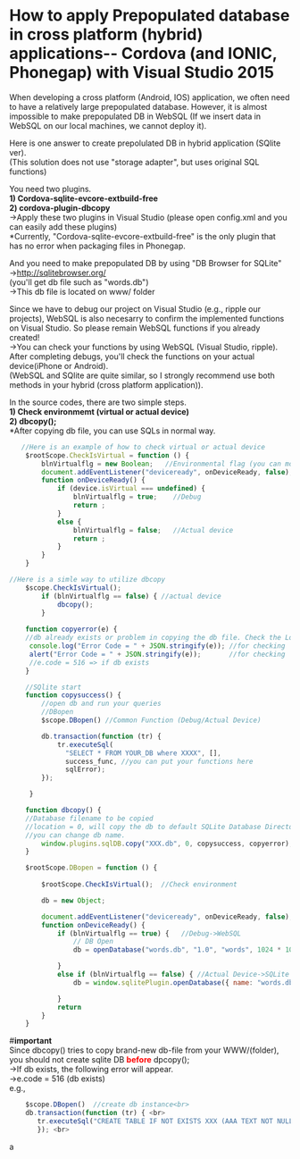 # How to apply Prepopulated database in cross platform (hybrid) applications-- Cordova (and IONIC, Phonegap) with Visual Studio 2015
When developing a cross platform (Android, IOS) application, we often need to have a relatively large prepopulated database. However, it  is almost impossible to make prepopulated DB in WebSQL (If we insert data in WebSQL on our local machines, we cannot deploy it).
<p>
Here is one answer to create prepolulated DB in hybrid application (SQlite ver). <br>
(This solution does not use "storage adapter", but uses original SQL functions)
</p>
<p>
You need two plugins.<br><b>
1) Cordova-sqlite-evcore-extbuild-free<br>
2) cordova-plugin-dbcopy<br></b>
->Apply these two plugins in Visual Studio (please open config.xml and you can easily add these plugins)<br>
*Currently, "Cordova-sqlite-evcore-extbuild-free" is the only plugin that has no error when packaging files in Phonegap. 

And you need to make prepopulated DB by using "DB Browser for SQLite"<br>
->http://sqlitebrowser.org/<br>
(you'll get db file such as "words.db")<br>
->This db file is located on www/ folder<br>

Since we have to debug our project on Visual Studio (e.g., ripple our projects), WebSQL is also necesarry to confirm the implemented functions on Visual Studio. So please remain WebSQL functions if you already created!<br>
->You can check your functions by using WebSQL (Visual Studio, ripple). After completing debugs, you'll check the functions on your actual device(iPhone or Android).  <br>
(WebSQL and SQlite are quite similar, so I strongly recommend use both methods in your hybrid (cross platform application)).<br>

In the source codes, there are two simple steps.<br>
<b>1) Check environmemt (virtual or actual device)<br>
 2) dbcopy();</b><br>
*After copying db file, you can use SQLs in normal way. <br>
```js
   //Here is an example of how to check virtual or actual device
    $rootScope.CheckIsVirtual = function () {
        blnVirtualflg = new Boolean;   //Environmental flag (you can modify this kind of codes)
        document.addEventListener("deviceready", onDeviceReady, false);
        function onDeviceReady() {
            if (device.isVirtual === undefined) {
                blnVirtualflg = true;    //Debug
                return ;
            }
            else {
                blnVirtualflg = false;   //Actual device
                return ;
            }
        }
    }
```
```js
//Here is a simle way to utilize dbcopy
    $scope.CheckIsVirtual(); 
        if (blnVirtualflg == false) { //actual device
            dbcopy();
        }
 
    function copyerror(e) {
    //db already exists or problem in copying the db file. Check the Log.
     console.log("Error Code = " + JSON.stringify(e)); //for checking
     alert("Error Code = " + JSON.stringify(e));       //for checking
     //e.code = 516 => if db exists
    }

    //SQlite start
    function copysuccess() {
        //open db and run your queries
        //DBopen
        $scope.DBopen() //Common Function (Debug/Actual Device)

        db.transaction(function (tr) {
            tr.executeSql(
              "SELECT * FROM YOUR_DB where XXXX", [],
              success_func, //you can put your functions here
              sqlError);
        });

     }

    function dbcopy() {
    //Database filename to be copied
    //location = 0, will copy the db to default SQLite Database Directory
    //you can change db name.
        window.plugins.sqlDB.copy("XXX.db", 0, copysuccess, copyerror);
    }
```
```js
    $rootScope.DBopen = function () {
        
        $rootScope.CheckIsVirtual();  //Check environment

        db = new Object;

        document.addEventListener("deviceready", onDeviceReady, false);
        function onDeviceReady() {
            if (blnVirtualflg == true) {   //Debug->WebSQL
                // DB Open
                db = openDatabase("words.db", "1.0", "words", 1024 * 1024 * 10);  //WebSQL ver

            }
            else if (blnVirtualflg == false) { //Actual Device->SQLite
                db = window.sqlitePlugin.openDatabase({ name: "words.db", location: 'default' });   //sqlite ver

            }
            return 
        }
    }
```

#<b>important</b><br>
Since dbcopy() tries to copy brand-new db-file from your WWW/(folder), you should not create sqlite DB <font color="red"><b>before</b></font> dpcopy(); <br>
->If db exists, the following error will appear. <br>
->e.code = 516 (db exists) <br>
e.g., <br>
```js
    $scope.DBopen()  //create db instance<br> 
    db.transaction(function (tr) { <br>
       tr.executeSql("CREATE TABLE IF NOT EXISTS XXX (AAA TEXT NOT NULL, BBB, CCC)", [], function () {  }, sqlError); <br>
       }); <br>
```       
a

